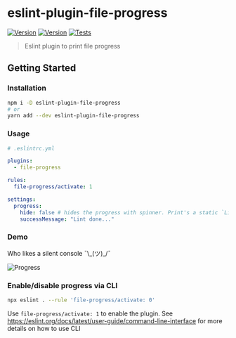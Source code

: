 # eslint-plugin-file-progress

[![Version](https://badgen.net/npm/v/eslint-plugin-file-progress)](https://www.npmjs.com/package/eslint-plugin-file-progress)
[![Version](https://badgen.net/npm/license/eslint-plugin-file-progress?color=red)](https://github.com/sibiraj-s/eslint-plugin-file-progress/blob/master/LICENSE)
[![Tests](https://github.com/sibiraj-s/eslint-plugin-file-progress/workflows/Tests/badge.svg)](https://github.com/sibiraj-s/eslint-plugin-file-progress/actions)

> Eslint plugin to print file progress

## Getting Started

### Installation

```bash
npm i -D eslint-plugin-file-progress
# or
yarn add --dev eslint-plugin-file-progress
```

### Usage

```yml
# .eslintrc.yml

plugins:
  - file-progress

rules:
  file-progress/activate: 1

settings:
  progress:
    hide: false # hides the progress with spinner. Print's a static `Linting...` text
    successMessage: "Lint done..."
```

### Demo

Who likes a silent console ¯\\\_(ツ)\_/¯

![Progress](assets/progress.gif)

### Enable/disable progress via CLI

```bash
npx eslint . --rule 'file-progress/activate: 0'
```

Use `file-progress/activate: 1` to enable the plugin. See https://eslint.org/docs/latest/user-guide/command-line-interface for more details on how to use CLI
